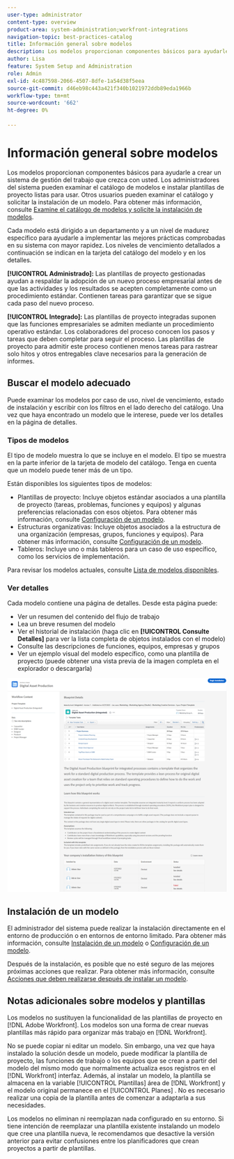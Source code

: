 ```yaml
---
user-type: administrator
content-type: overview
product-area: system-administration;workfront-integrations
navigation-topic: best-practices-catalog
title: Información general sobre modelos
description: Los modelos proporcionan componentes básicos para ayudarle a crear un sistema de gestión del trabajo que crezca con usted.
author: Lisa
feature: System Setup and Administration
role: Admin
exl-id: 4c487598-2066-4507-8dfe-1a54d38f5eea
source-git-commit: d46eb98c443a421f340b1021972ddb89eda1966b
workflow-type: tm+mt
source-wordcount: '662'
ht-degree: 0%

---
```


# Información general sobre modelos

Los modelos proporcionan componentes básicos para ayudarle a crear un sistema de gestión del trabajo que crezca con usted. Los administradores del sistema pueden examinar el catálogo de modelos e instalar plantillas de proyecto listas para usar. Otros usuarios pueden examinar el catálogo y solicitar la instalación de un modelo. Para obtener más información, consulte [Examine el catálogo de modelos y solicite la instalación de modelos](../../administration-and-setup/blueprints/browse-catalog.md).

Cada modelo está dirigido a un departamento y a un nivel de madurez específico para ayudarle a implementar las mejores prácticas comprobadas en su sistema con mayor rapidez. Los niveles de vencimiento detallados a continuación se indican en la tarjeta del catálogo del modelo y en los detalles.

**[!UICONTROL Administrado]:** Las plantillas de proyecto gestionadas ayudan a respaldar la adopción de un nuevo proceso empresarial antes de que las actividades y los resultados se acepten completamente como un procedimiento estándar. Contienen tareas para garantizar que se sigue cada paso del nuevo proceso.

**[!UICONTROL Integrado]:** Las plantillas de proyecto integradas suponen que las funciones empresariales se admiten mediante un procedimiento operativo estándar. Los colaboradores del proceso conocen los pasos y tareas que deben completar para seguir el proceso. Las plantillas de proyecto para admitir este proceso contienen menos tareas para rastrear solo hitos y otros entregables clave necesarios para la generación de informes.

## Buscar el modelo adecuado

Puede examinar los modelos por caso de uso, nivel de vencimiento, estado de instalación y escribir con los filtros en el lado derecho del catálogo. Una vez que haya encontrado un modelo que le interese, puede ver los detalles en la página de detalles.

### Tipos de modelos

El tipo de modelo muestra lo que se incluye en el modelo. El tipo se muestra en la parte inferior de la tarjeta de modelo del catálogo. Tenga en cuenta que un modelo puede tener más de un tipo.

Están disponibles los siguientes tipos de modelos:

* Plantillas de proyecto: Incluye objetos estándar asociados a una plantilla de proyecto (tareas, problemas, funciones y equipos) y algunas preferencias relacionadas con esos objetos. Para obtener más información, consulte [Configuración de un modelo](../../administration-and-setup/blueprints/configure-template-package.md).
* Estructuras organizativas: Incluye objetos asociados a la estructura de una organización (empresas, grupos, funciones y equipos). Para obtener más información, consulte [Configuración de un modelo](../../administration-and-setup/blueprints/configure-template-package.md).
* Tableros: Incluye uno o más tableros para un caso de uso específico, como los servicios de implementación.

<!--
* Request queues: Includes one or more projects configured as request queues.
* Custom forms: Includes custom forms attached to another object type, such as a project or portfolio.
* Setup features: Includes one or more elements that are configured in the Setup area of Workfront, such as layout templates.
-->

Para revisar los modelos actuales, consulte [Lista de modelos disponibles](/help/quicksilver/administration-and-setup/blueprints/list-of-available-blueprints.md).

### Ver  detalles

Cada modelo contiene una página de detalles. Desde esta página puede:

* Ver un resumen del contenido del flujo de trabajo
* Lea un breve resumen del modelo
* Ver el historial de instalación (haga clic en **[!UICONTROL Consulte Detalles]** para ver la lista completa de objetos instalados con el modelo)
* Consulte las descripciones de funciones, equipos, empresas y grupos
* Ver un ejemplo visual del modelo específico, como una plantilla de proyecto (puede obtener una vista previa de la imagen completa en el explorador o descargarla)

![[!UICONTROL Detalles del modelo] página](assets/blueprint-details-page-2022.png)

## Instalación de un modelo

El administrador del sistema puede realizar la instalación directamente en el entorno de producción o en entornos de entorno limitado. Para obtener más información, consulte [Instalación de un modelo](../../administration-and-setup/blueprints/blueprints-install.md) o [Configuración de un modelo](../../administration-and-setup/blueprints/configure-template-package.md).

Después de la instalación, es posible que no esté seguro de las mejores próximas acciones que realizar. Para obtener más información, consulte [Acciones que deben realizarse después de instalar un modelo](../../administration-and-setup/blueprints/best-next-actions-after-install.md).

## Notas adicionales sobre modelos y plantillas

Los modelos no sustituyen la funcionalidad de las plantillas de proyecto en [!DNL Adobe Workfront]. Los modelos son una forma de crear nuevas plantillas más rápido para organizar más trabajo en [!DNL Workfront].

No se puede copiar ni editar un modelo. Sin embargo, una vez que haya instalado la solución desde un modelo, puede modificar la plantilla de proyecto, las funciones de trabajo o los equipos que se crean a partir del modelo del mismo modo que normalmente actualiza esos registros en el [!DNL Workfront] interfaz. Además, al instalar un modelo, la plantilla se almacena en la variable [!UICONTROL Plantillas] área de [!DNL Workfront] y el modelo original permanece en el [!UICONTROL Planes] . No es necesario realizar una copia de la plantilla antes de comenzar a adaptarla a sus necesidades.

Los modelos no eliminan ni reemplazan nada configurado en su entorno. Si tiene intención de reemplazar una plantilla existente instalando un modelo que cree una plantilla nueva, le recomendamos que desactive la versión anterior para evitar confusiones entre los planificadores que crean proyectos a partir de plantillas.
